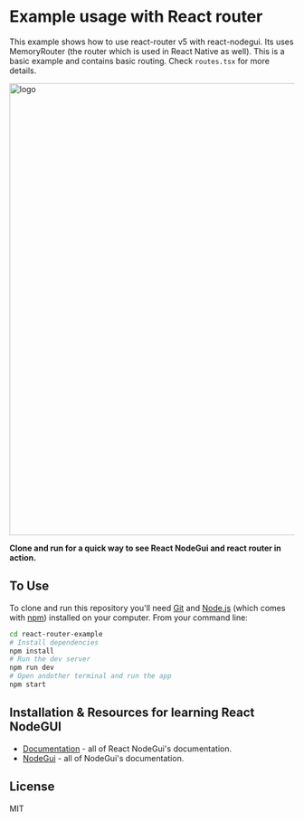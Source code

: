# Example usage with React router

This example shows how to use react-router v5 with react-nodegui. Its uses MemoryRouter (the router which is used in React Native as well). This is a basic example and contains basic routing. Check `routes.tsx` for more details.

<img alt="logo" src="https://github.com/nodegui/examples/raw/master/react-nodegui/react-router-example/assets/routes.gif" height="800" />

**Clone and run for a quick way to see React NodeGui and react router in action.**

## To Use

To clone and run this repository you'll need [Git](https://git-scm.com) and [Node.js](https://nodejs.org/en/download/) (which comes with [npm](http://npmjs.com)) installed on your computer. From your command line:

```bash
cd react-router-example
# Install dependencies
npm install
# Run the dev server
npm run dev
# Open andother terminal and run the app
npm start
```

## Installation & Resources for learning React NodeGUI

- [Documentation](https://react.nodegui.org) - all of React NodeGui's documentation.
- [NodeGui](https://nodegui.org) - all of NodeGui's documentation.

## License

MIT
